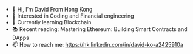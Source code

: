 - 👋 Hi, I’m David From Hong Kong
- 👀 Interested in Coding and Financial engineering
- 🌱 Currently learning Blockchain
- 📚 Recent reading: Mastering Ethereum: Building Smart Contracts and DApps
- 📫 How to reach me: https://hk.linkedin.com/in/david-ko-a2425910a

<!---
davidko737/davidko737 is a ✨ special ✨ repository because its `README.md` (this file) appears on your GitHub profile.
You can click the Preview link to take a look at your changes.
--->
